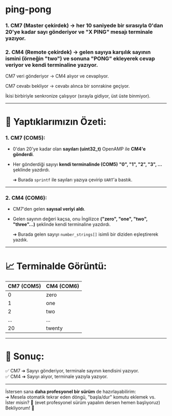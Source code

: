 # ping-pong

### 1. CM7 (Master çekirdek) → her 10 saniyede bir sırasıyla 0'dan 20'ye kadar sayı gönderiyor ve "X PING" mesajı terminale yazıyor.

### 2. CM4 (Remote çekirdek) → gelen sayıya karşılık sayının ismini (örneğin "two") ve sonuna "PONG" ekleyerek cevap veriyor ve kendi terminaline yazıyor. 

CM7 veri gönderiyor → CM4 alıyor ve cevaplıyor.

CM7 cevabı bekliyor → cevabı alınca bir sonrakine geçiyor.

İkisi birbiriyle senkronize çalışıyor (sırayla gidiyor, üst üste binmiyor).

---

# 📜 Yaptıklarımızın Özeti:

### 1. **CM7 (COM5)**:
- 0'dan 20'ye kadar olan **sayıları (uint32_t)** OpenAMP ile **CM4'e gönderdi**.
- Her gönderdiği sayıyı **kendi terminalinde (COM5)** **"0", "1", "2", "3", ...** şeklinde yazdırdı.
  
  ➔ Burada `sprintf` ile sayıları yazıya çevirip `UART`'a bastık.

---

### 2. **CM4 (COM6)**:
- CM7'den gelen **sayısal veriyi aldı**.
- Gelen sayının değeri kaçsa, onu İngilizce **("zero", "one", "two", "three"...)** şeklinde kendi terminaline yazdırdı.
  
  ➔ Burada gelen sayıyı `number_strings[]` isimli bir diziden eşleştirerek yazdık.

---

# 📈 Terminalde Görüntü:
| CM7 (COM5)            | CM4 (COM6)           |
|:----------------------|:---------------------|
| 0                     | zero                 |
| 1                     | one                  |
| 2                     | two                  |
| ...                   | ...                  |
| 20                    | twenty               |

---

# 📌 Sonuç:
✅ CM7 ➔ Sayıyı gönderiyor, terminale sayının kendisini yazıyor.  
✅ CM4 ➔ Sayıyı alıyor, terminale yazıyla yazıyor.

---

İstersen sana **daha profesyonel bir sürüm** de hazırlayabilirim:  
➔ Mesela otomatik tekrar eden döngü, "başla/dur" komutu eklemek vs.  
İster misin? 🎯 (evet profesyonel sürüm yapalım dersen hemen başlıyoruz)  
Bekliyorum! 🚀
